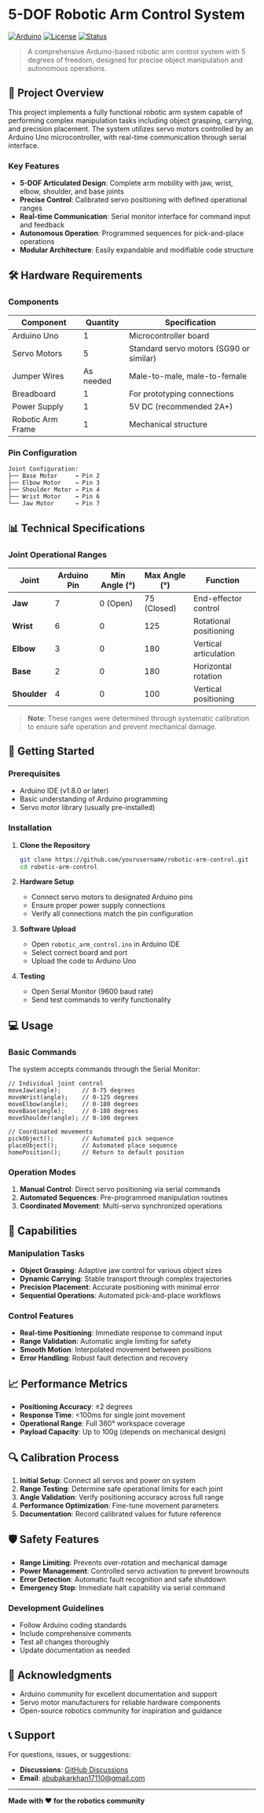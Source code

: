 # 5-DOF Robotic Arm Control System

[![Arduino](https://img.shields.io/badge/Arduino-UNO-blue.svg)](https://www.arduino.cc/)
[![License](https://img.shields.io/badge/License-MIT-green.svg)](LICENSE)
[![Status](https://img.shields.io/badge/Status-Active-brightgreen.svg)]()

> A comprehensive Arduino-based robotic arm control system with 5 degrees of freedom, designed for precise object manipulation and autonomous operations.

## 🔧 Project Overview

This project implements a fully functional robotic arm system capable of performing complex manipulation tasks including object grasping, carrying, and precision placement. The system utilizes servo motors controlled by an Arduino Uno microcontroller, with real-time communication through serial interface.

### Key Features

- **5-DOF Articulated Design**: Complete arm mobility with jaw, wrist, elbow, shoulder, and base joints
- **Precise Control**: Calibrated servo positioning with defined operational ranges
- **Real-time Communication**: Serial monitor interface for command input and feedback
- **Autonomous Operation**: Programmed sequences for pick-and-place operations
- **Modular Architecture**: Easily expandable and modifiable code structure

## 🛠️ Hardware Requirements

### Components

| Component | Quantity | Specification |
|-----------|----------|---------------|
| Arduino Uno | 1 | Microcontroller board |
| Servo Motors | 5 | Standard servo motors (SG90 or similar) |
| Jumper Wires | As needed | Male-to-male, male-to-female |
| Breadboard | 1 | For prototyping connections |
| Power Supply | 1 | 5V DC (recommended 2A+) |
| Robotic Arm Frame | 1 | Mechanical structure |

### Pin Configuration

```
Joint Configuration:
├── Base Motor     → Pin 2
├── Elbow Motor    → Pin 3  
├── Shoulder Motor → Pin 4
├── Wrist Motor    → Pin 6
└── Jaw Motor      → Pin 7
```

## 📊 Technical Specifications

### Joint Operational Ranges

| Joint | Arduino Pin | Min Angle (°) | Max Angle (°) | Function |
|-------|-------------|---------------|---------------|----------|
| **Jaw** | 7 | 0 (Open) | 75 (Closed) | End-effector control |
| **Wrist** | 6 | 0 | 125 | Rotational positioning |
| **Elbow** | 3 | 0 | 180 | Vertical articulation |
| **Base** | 2 | 0 | 180 | Horizontal rotation |
| **Shoulder** | 4 | 0 | 100 | Vertical positioning |

> **Note**: These ranges were determined through systematic calibration to ensure safe operation and prevent mechanical damage.

## 🚀 Getting Started

### Prerequisites

- Arduino IDE (v1.8.0 or later)
- Basic understanding of Arduino programming
- Servo motor library (usually pre-installed)

### Installation

1. **Clone the Repository**
   ```bash
   git clone https://github.com/yourusername/robotic-arm-control.git
   cd robotic-arm-control
   ```

2. **Hardware Setup**
   - Connect servo motors to designated Arduino pins
   - Ensure proper power supply connections
   - Verify all connections match the pin configuration

3. **Software Upload**
   - Open `robotic_arm_control.ino` in Arduino IDE
   - Select correct board and port
   - Upload the code to Arduino Uno

4. **Testing**
   - Open Serial Monitor (9600 baud rate)
   - Send test commands to verify functionality

## 💻 Usage

### Basic Commands

The system accepts commands through the Serial Monitor:

```
// Individual joint control
moveJaw(angle);      // 0-75 degrees
moveWrist(angle);    // 0-125 degrees
moveElbow(angle);    // 0-180 degrees
moveBase(angle);     // 0-180 degrees
moveShoulder(angle); // 0-100 degrees

// Coordinated movements
pickObject();        // Automated pick sequence
placeObject();       // Automated place sequence
homePosition();      // Return to default position
```

### Operation Modes

1. **Manual Control**: Direct servo positioning via serial commands
2. **Automated Sequences**: Pre-programmed manipulation routines
3. **Coordinated Movement**: Multi-servo synchronized operations

## 🎯 Capabilities

### Manipulation Tasks

- **Object Grasping**: Adaptive jaw control for various object sizes
- **Dynamic Carrying**: Stable transport through complex trajectories  
- **Precision Placement**: Accurate positioning with minimal error
- **Sequential Operations**: Automated pick-and-place workflows

### Control Features

- **Real-time Positioning**: Immediate response to command input
- **Range Validation**: Automatic angle limiting for safety
- **Smooth Motion**: Interpolated movement between positions
- **Error Handling**: Robust fault detection and recovery

## 📈 Performance Metrics

- **Positioning Accuracy**: ±2 degrees
- **Response Time**: <100ms for single joint movement
- **Operational Range**: Full 360° workspace coverage
- **Payload Capacity**: Up to 100g (depends on mechanical design)

## 🔍 Calibration Process

1. **Initial Setup**: Connect all servos and power on system
2. **Range Testing**: Determine safe operational limits for each joint
3. **Angle Validation**: Verify positioning accuracy across full range
4. **Performance Optimization**: Fine-tune movement parameters
5. **Documentation**: Record calibrated values for future reference

## 🛡️ Safety Features

- **Range Limiting**: Prevents over-rotation and mechanical damage
- **Power Management**: Controlled servo activation to prevent brownouts
- **Error Detection**: Automatic fault recognition and safe shutdown
- **Emergency Stop**: Immediate halt capability via serial command



### Development Guidelines

- Follow Arduino coding standards
- Include comprehensive comments
- Test all changes thoroughly
- Update documentation as needed



## 🙏 Acknowledgments

- Arduino community for excellent documentation and support
- Servo motor manufacturers for reliable hardware components
- Open-source robotics community for inspiration and guidance

## 📞 Support

For questions, issues, or suggestions:


- **Discussions**: [GitHub Discussions](https://github.com/AbubakarZubair/robotic-arm-control/discussions)
- **Email**: abubakarkhan17110@gmail.com

---

**Made with ❤️ for the robotics community**
